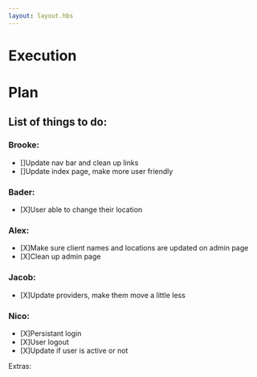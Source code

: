 ```yaml
---
layout: layout.hbs
---
```


# Execution

# Plan

## List of things to do:
### Brooke:
* []Update nav bar and clean up links
* []Update index page, make more user friendly

### Bader:
* [X]User able to change their location

### Alex:
* [X]Make sure client names and locations are updated on admin page
* [X]Clean up admin page

### Jacob:
* [X]Update providers, make them move a little less

### Nico:
* [X]Persistant login
* [X]User logout
* [X]Update if user is active or not

Extras:

